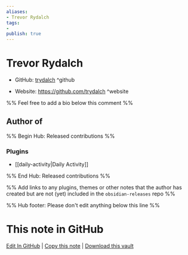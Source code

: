 ```yaml
---
aliases:
- Trevor Rydalch
tags:
- 
publish: true
---
```


# Trevor Rydalch

- GitHub: [trydalch](https://github.com/trydalch/) ^github
<!-- - Discord: `@` ^discord-->
- Website: <https://github.com/trydalch> ^website
<!-- - [[Publish sites|Publish site]]: ^publish-->

%% Feel free to add a bio below this comment %%


## Author of

%% Begin Hub: Released contributions %%
### Plugins
- [[daily-activity|Daily Activity]]

%% End Hub: Released contributions %%

%% Add links to any plugins, themes or other notes that the author has created but are not (yet) included in the `obsidian-releases` repo %%

<!--
### Unlisted plugins
-->

<!--
### Others

- 
-->

<!--
## Sponsor this author

- [[GitHub sponsors]]: [Sponsor @trydalch on GitHub Sponsors](https://github.com/sponsors/trydalch) ^github-sponsor
- [[Buy me a coffee]]: ^buy-me-a-coffee
- [[PayPal]]: ^paypal
- [[Patreon]]: ^patreon

-->

<!--
## Follow this author

- [[YouTube Channels|On YouTube]]: ^youtube
- Twitter: ^twitter
- ...
-->

%% Hub footer: Please don't edit anything below this line %%

# This note in GitHub

<span class="git-footer">[Edit In GitHub](https://github.dev/obsidian-community/obsidian-hub/blob/main/01%20-%20Community/People/trydalch.md "git-hub-edit-note") | [Copy this note](https://raw.githubusercontent.com/obsidian-community/obsidian-hub/main/01%20-%20Community/People/trydalch.md "git-hub-copy-note") | [Download this vault](https://github.com/obsidian-community/obsidian-hub/archive/refs/heads/main.zip "git-hub-download-vault") </span>
